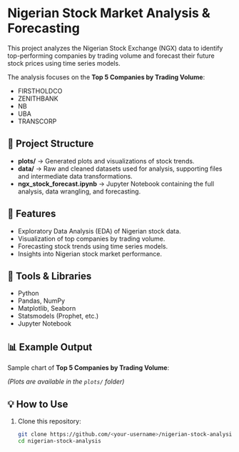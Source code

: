 # Nigerian Stock Market Analysis & Forecasting

This project analyzes the Nigerian Stock Exchange (NGX) data to identify top-performing companies by trading volume and forecast their future stock prices using time series models.  

The analysis focuses on the **Top 5 Companies by Trading Volume**:
- FIRSTHOLDCO  
- ZENITHBANK  
- NB  
- UBA  
- TRANSCORP  

## 📂 Project Structure
- **plots/** → Generated plots and visualizations of stock trends.  
- **data/** → Raw and cleaned datasets used for analysis, supporting files and intermediate data transformations.  
- **ngx_stock_forecast.ipynb** → Jupyter Notebook containing the full analysis, data wrangling, and forecasting.  

## 🚀 Features
- Exploratory Data Analysis (EDA) of Nigerian stock data.  
- Visualization of top companies by trading volume.  
- Forecasting stock trends using time series models.  
- Insights into Nigerian stock market performance.  

## 🔧 Tools & Libraries
- Python  
- Pandas, NumPy  
- Matplotlib, Seaborn  
- Statsmodels (Prophet, etc.)  
- Jupyter Notebook  

## 📊 Example Output
Sample chart of **Top 5 Companies by Trading Volume**:  

*(Plots are available in the `plots/` folder)*  

## 💡 How to Use
1. Clone this repository:  
   ```bash
   git clone https://github.com/<your-username>/nigerian-stock-analysis.git
   cd nigerian-stock-analysis

